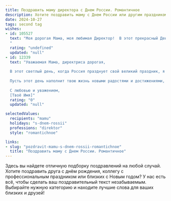 ```yaml
---
title: Поздравить маму директора с Днем России. Романтичное
description: Хотите поздравить маму с Днем России или другим праздником? Наш ИИ создаст незабываемое поздравление, а вы обязательно выделитесь среди других.  
date: 2024-10-27
tags: second tag
wishes:
- id: 105527
  text: "Моя дорогая Мама, моя любимая Директор!  В этот прекрасный День России, наполненный солнцем и гордостью за нашу страну, я хочу выразить тебе свою безграничную любовь и восхищение. Твоя сила, целеустремлённость и нежность – это истинные символы России, которые вдохновляют меня каждый день. Пусть этот праздник станет для тебя моментом  спокойствия и счастья, окутанным теплом семейного очага и нежностью близких.  С Днём России!
  "
  rating: "undefined"
  updated: "null"
- id: 12339
  text: "Уважаемая Мама, директриса дорогая,
  
  В этот светлый день, когда Россия празднует свой великий праздник, я хочу поздравить тебя с Днём России. Ты, как истинный директор, всегда стоишь у руля нашей семьи, ведя нас к успеху и счастью. Твоя мудрость и забота о нас — это неиссякаемый источник нашего благополучия.
  
  Пусть этот день наполнит твою жизнь новыми радостями и достижениями, как величие нашей Родины наполняет душу гордостью. Ты заслуживаешь всего самого лучшего, и я желаю тебе море счастья, здоровья и благополучия.
  
  С любовью и уважением,
  [Твоё Имя]"
  rating: "0"
  updated: "null"

selectedValues:
  recipients: "mamu"
  holidays: "s-dnem-rossii"
  professions: "direktor"
  style: "romantichnoe"

links:
- slug: "pozdravit-mamu-s-dnem-rossii-romantichnoe"
  title: "Поздравить маму с Днем России. Романтичное"
---
```


Здесь вы найдете отличную подборку поздравлений на любой случай. 
Хотите поздравить друга с днём рождения, коллегу с профессиональным праздником или близких с Новым годом? У нас есть всё, чтобы сделать ваш поздравительный текст незабываемым. Выбирайте нужную категорию и находите лучшие слова для ваших близких и друзей!
